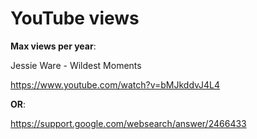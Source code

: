 # YouTube views

**Max views per year**:

Jessie Ware - Wildest Moments

<https://www.youtube.com/watch?v=bMJkddvJ4L4>

**OR**:

<https://support.google.com/websearch/answer/2466433>


